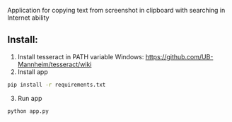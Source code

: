 Application for copying text from screenshot in clipboard with searching in Internet ability

## Install:
1. Install tesseract in PATH variable
Windows: https://github.com/UB-Mannheim/tesseract/wiki
2. Install app
```bash
pip install -r requirements.txt
```
3. Run app
```bash
python app.py
```

 
